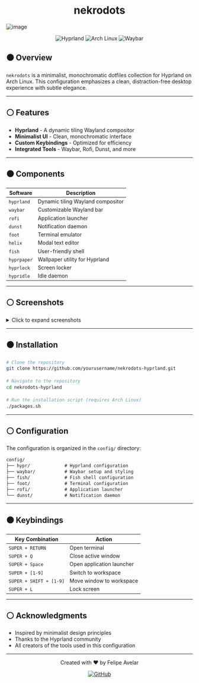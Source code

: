 <div align="center">
  
# nekrodots

</div>

<p align="center">
  
![image](https://github.com/user-attachments/assets/0f0ebdf2-cd64-485b-8f96-2313ea498606)

</p>

<div align="center">
  
  ![Hyprland](https://img.shields.io/badge/Hyprland-black?style=for-the-badge&logo=hyprland&logoColor=white)
  ![Arch Linux](https://img.shields.io/badge/Arch_Linux-1793D1?style=for-the-badge&logo=arch-linux&logoColor=white)
  ![Waybar](https://img.shields.io/badge/Waybar-2B2D2F?style=for-the-badge&logoColor=white)
  
</div>

## ⚫ Overview

`nekrodots` is a minimalist, monochromatic dotfiles collection for Hyprland on Arch Linux. This configuration emphasizes a clean, distraction-free desktop experience with subtle elegance.

---

## ⚪ Features

- **Hyprland** - A dynamic tiling Wayland compositor
- **Minimalist UI** - Clean, monochromatic interface
- **Custom Keybindings** - Optimized for efficiency
- **Integrated Tools** - Waybar, Rofi, Dunst, and more

---

## ⚫ Components

| Software | Description |
|----------|-------------|
| `hyprland` | Dynamic tiling Wayland compositor |
| `waybar` | Customizable Wayland bar |
| `rofi` | Application launcher |
| `dunst` | Notification daemon |
| `foot` | Terminal emulator |
| `helix` | Modal text editor |
| `fish` | User-friendly shell |
| `hyprpaper` | Wallpaper utility for Hyprland |
| `hyprlock` | Screen locker |
| `hypridle` | Idle daemon |

---

## ⚪ Screenshots

<details>
<summary>Click to expand screenshots</summary>
<br>

### Desktop
![Desktop](wallpapers/montains.jpg)

### Terminal
![Terminal Theme](wallpapers/t480.png)

</details>

---

## ⚫ Installation

```bash
# Clone the repository
git clone https://github.com/yourusername/nekrodots-hyprland.git

# Navigate to the repository
cd nekrodots-hyprland

# Run the installation script (requires Arch Linux)
./packages.sh
```

---

## ⚪ Configuration

The configuration is organized in the `config/` directory:

```
config/
├── hypr/             # Hyprland configuration
├── waybar/           # Waybar setup and styling
├── fish/             # Fish shell configuration
├── foot/             # Terminal configuration
├── rofi/             # Application launcher
└── dunst/            # Notification daemon
```

---

## ⚫ Keybindings

| Key Combination | Action |
|-----------------|--------|
| `SUPER + RETURN` | Open terminal |
| `SUPER + Q` | Close active window |
| `SUPER + Space` | Open application launcher |
| `SUPER + [1-9]` | Switch to workspace |
| `SUPER + SHIFT + [1-9]` | Move window to workspace |
| `SUPER + L` | Lock screen |

---

## ⚪ Acknowledgments

- Inspired by minimalist design principles
- Thanks to the Hyprland community
- All creators of the tools used in this configuration

---

<div align="center">
  
  <p>Created with ♥ by Felipe Avelar</p>
  
  [![GitHub](https://img.shields.io/github/followers/yourusername?label=Follow&style=social)](https://github.com/yourusername)
  
</div>
